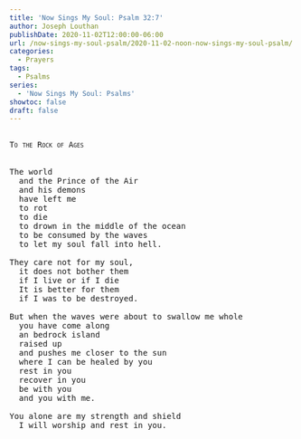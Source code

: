 ```yaml
---
title: 'Now Sings My Soul: Psalm 32:7'
author: Joseph Louthan
publishDate: 2020-11-02T12:00:00-06:00
url: /now-sings-my-soul-psalm/2020-11-02-noon-now-sings-my-soul-psalm/
categories:
  - Prayers
tags:
  - Psalms
series:
  - 'Now Sings My Soul: Psalms'
showtoc: false
draft: false
---
```

<pre>
<div style="font-variant: small-caps;">
To the Rock of Ages
</div>
&nbsp;
The world
  and the Prince of the Air
  and his demons
  have left me
  to rot
  to die
  to drown in the middle of the ocean
  to be consumed by the waves
  to let my soul fall into hell.

They care not for my soul,
  it does not bother them
  if I live or if I die
  It is better for them
  if I was to be destroyed.

But when the waves were about to swallow me whole
  you have come along
  an bedrock island
  raised up
  and pushes me closer to the sun
  where I can be healed by you
  rest in you
  recover in you
  be with you
  and you with me.

You alone are my strength and shield
  I will worship and rest in you.
</pre>
